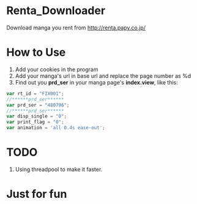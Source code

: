 # Renta_Downloader
Download manga you rent from http://renta.papy.co.jp/
# How to Use
1. Add your cookies in the program
2. Add your manga's url in base url and replace the page number as %d
3. Find out you **prd_ser** in your manga page's **index.view**, like this:
```javascript
var rt_id = "FIX001";
//******prd_ser******
var prd_ser = "480796";
//******prd_ser******
var disp_single = "0";
var print_flag = "0";
var animation = 'all 0.4s ease-out';
```
# TODO
1. Using threadpool to make it faster.
# Just for fun
